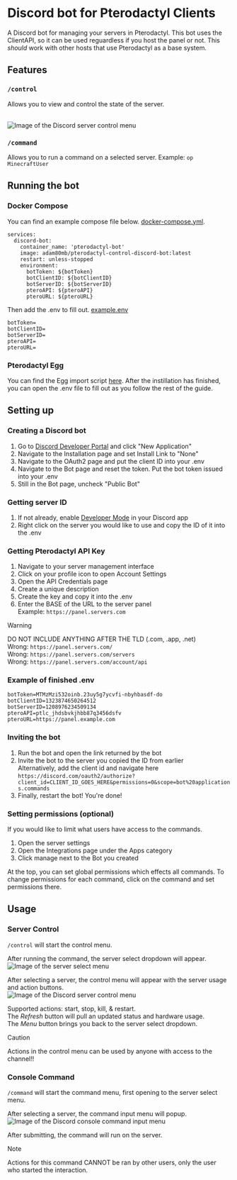 # Discord bot for Pterodactyl Clients
A Discord bot for managing your servers in Pterodactyl.
This bot uses the ClientAPI, so it can be used reguardless if you host the panel or not.
This *should* work with other hosts that use Pterodactyl as a base system.

## Features
### `/control`
Allows you to view and control the state of the server.

<br>![Image of the Discord server control menu](https://i.imgur.com/ny8m1P6.png)

### `/command`
Allows you to run a command on a selected server. 
Example: `op MinecraftUser`

## Running the bot

### Docker Compose
You can find an example compose file below. [docker-compose.yml](https://github.com/AdamFortney/pterodactyl-control-discord-bot/blob/main/github_content/docker-compose.yml).
```
services:
  discord-bot:
    container_name: 'pterodactyl-bot'
    image: adam80mb/pterodactyl-control-discord-bot:latest
    restart: unless-stopped
    environment:
      botToken: ${botToken}
      botClientID: ${botClientID}
      botServerID: ${botServerID}
      pteroAPI: ${pteroAPI}
      pteroURL: ${pteroURL}
```

Then add the .env to fill out. [example.env](https://github.com/AdamFortney/pterodactyl-control-discord-bot/blob/main/github_content/example.env)
```
botToken=
botClientID=
botServerID=
pteroAPI=
pteroURL=
```

### Pterodactyl Egg
You can find the Egg import script [here](https://github.com/AdamFortney/pterodactyl-control-discord-bot/blob/main/github_content/egg-pterodactyl-control-discord-bot.json).
After the instillation has finished, you can open the .env file to fill out as you follow the rest of the guide.

## Setting up

### Creating a Discord bot
1. Go to [Discord Developer Portal](https://discord.com/developers/applications/) and click "New Application"
2. Navigate to the Installation page and set Install Link to "None"
2. Navigate to the OAuth2 page and put the client ID into your .env
3. Navigate to the Bot page and reset the token. Put the bot token issued into your .env
4. Still in the Bot page, uncheck "Public Bot"

### Getting server ID
1. If not already, enable [Developer Mode](https://support.discord.com/hc/en-us/articles/206346498-Where-can-I-find-my-User-Server-Message-ID#h_01HRSTXPS5CRSRTWYCGPHZQ37H) in your Discord app
2. Right click on the server you would like to use and copy the ID of it into the .env

### Getting Pterodactyl API Key
1. Navigate to your server management interface
2. Click on your profile icon to open Account Settings
3. Open the API Credentials page
4. Create a unique description 
5. Create the key and copy it into the .env
6. Enter the BASE of the URL to the server panel
<br>   Example: `https://panel.servers.com`

> [!WARNING]
> DO NOT INCLUDE ANYTHING AFTER THE TLD (.com, .app, .net)
> <br> Wrong: `https://panel.servers.com/`
> <br> Wrong: `https://panel.servers.com/servers`
> <br> Wrong: `https://panel.servers.com/account/api`

### Example of finished .env
```
botToken=MTMzMzi532oinb.23uy5g7ycvfi-nbyhbasdf-do
botClientID=1323874650264512
botServerID=1208976234509134
pteroAPI=ptlc_jhdsbvkjhbb87q3456dsfv
pteroURL=https://panel.example.com
```

### Inviting the bot
1. Run the bot and open the link returned by the bot
2. Invite the bot to the server you copied the ID from earlier
   <br> Alternatively, add the client id and navigate here
<br>`https://discord.com/oauth2/authorize?client_id=CLIENT_ID_GOES_HERE&permissions=0&scope=bot%20applications.commands`
4. Finally, restart the bot! You're done!

### Setting permissions (optional)
If you would like to limit what users have access to the commands.
1. Open the server settings
2. Open the Integrations page under the Apps category
3. Click manage next to the Bot you created

At the top, you can set global permissions which effects all commands.
To change permissions for each command, click on the command and set permissions there.

## Usage

### Server Control
`/control` will start the control menu.

After running the command, the server select dropdown will appear.
<br>![Image of the server select menu](https://i.imgur.com/PIYgaJB.png)

After selecting a server, the control menu will appear with the server usage and action buttons.
<br>![Image of the Discord server control menu](https://i.imgur.com/ny8m1P6.png)

Supported actions: start, stop, kill, & restart.
<br>The *Refresh* button will pull an updated status and hardware usage.
<br>The *Menu* button brings you back to the server select dropdown.

> [!CAUTION]
> Actions in the control menu can be used by anyone with access to the channel!!

### Console Command
`/command` will start the command menu, first opening to the server select menu.

After selecting a server, the command input menu will popup.
<br>![Image of the Discord console command input menu](https://i.imgur.com/CncbsEe.png)

After submitting, the command will run on the server.

> [!NOTE]
> Actions for this command CANNOT be ran by other users, only the user who started the interaction.
